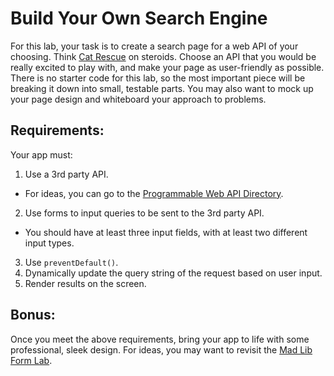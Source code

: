 # Build Your Own Search Engine

For this lab, your task is to create a search page for a web API of your choosing. Think [Cat Rescue](https://github.com/den-wdi-2/js-ajax-lab) on steroids. Choose an API that you would be really excited to play with, and make your page as user-friendly as possible. There is no starter code for this lab, so the most important piece will be breaking it down into small, testable parts. You may also want to mock up your page design and whiteboard your approach to problems.

## Requirements:

Your app must:

1. Use a 3rd party API.
  - For ideas, you can go to the [Programmable Web API Directory](http://www.programmableweb.com/apis/directory).
2. Use forms to input queries to be sent to the 3rd party API.
  - You should have at least three input fields, with at least two different input types.
3. Use `preventDefault()`.
4. Dynamically update the query string of the request based on user input.
5. Render results on the screen.

## Bonus:

Once you meet the above requirements, bring your app to life with some professional, sleek design. For ideas, you may want to revisit the [Mad Lib Form Lab](https://github.com/den-wdi-2/css-html-forms-lab).
